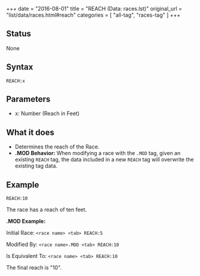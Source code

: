 +++
date = "2016-08-01"
title = "REACH (Data: races.lst)"
original_url = "list/data/races.html#reach"
categories = [ "all-tag", "races-tag" ]
+++

## Status

None

## Syntax

`REACH:x`

## Parameters

-   x: Number (Reach in Feet)



What it does
------------

-   Determines the reach of the Race.
-   **.MOD Behavior:** When modifying a race with the `.MOD` tag, given
    an existing `REACH` tag, the data included in a new `REACH` tag will
    overwrite the existing tag data.

Example
-------

`REACH:10`

The race has a reach of ten feet.

**.MOD Example:**

Initial Race: `<race name> <tab> REACH:5`

Modified By: `<race name>.MOD <tab> REACH:10`

Is Equivalent To: `<race name> <tab> REACH:10`

The final reach is "10".

